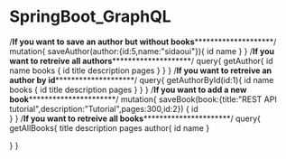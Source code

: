 # SpringBoot_GraphQL
/**********If you want to save an author but without books******************************/
mutation{
  saveAuthor(author:{id:5,name:"sidaoui"}){
    id
  	name
  }
}
/**********If you want to retreive all authors******************************/
query{
getAuthor{
id
name
books {
id
title
description
pages
}
}
}
/**********If you want to retreive an author by id******************************/
query{
getAuthorById(id:1){
id
name
books {
id
title
description
pages
}
}
}
/********If you want to add a new book******************************/
mutation{
  saveBook(book:{title:"REST API tutorial",description:"Tutorial",pages:300,id:2})
{
  id  
}
}
/********If you want to retreive all books******************************/
query{
  getAllBooks{
     title
      description
    	pages
    author{
      id
      name
    }
        
  }
    }
  
